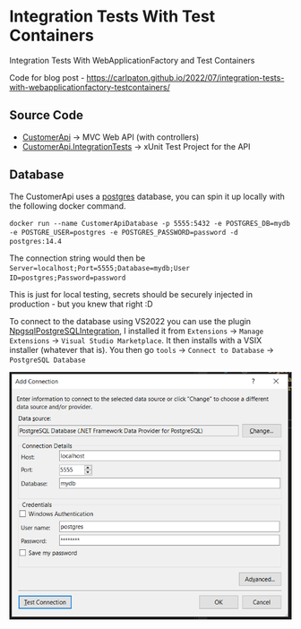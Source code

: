 # Integration Tests With Test Containers

Integration Tests With WebApplicationFactory and Test Containers

Code for blog post - https://carlpaton.github.io/2022/07/integration-tests-with-webapplicationfactory-testcontainers/

## Source Code

* [CustomerApi](https://github.com/carlpaton/IntegrationTestsWithTestContainers/tree/main/src/CustomerApi)                  -> MVC Web API (with controllers)
* [CustomerApi.IntegrationTests](https://github.com/carlpaton/IntegrationTestsWithTestContainers/tree/main/src/CustomerApi.IntegrationTests) -> xUnit Test Project for the API

## Database

The CustomerApi uses a [postgres](https://hub.docker.com/_/postgres/) database, you can spin it up locally with the following docker command.

```
docker run --name CustomerApiDatabase -p 5555:5432 -e POSTGRES_DB=mydb -e POSTGRE_USER=postgres -e POSTGRES_PASSWORD=password -d postgres:14.4
```

The connection string would then be `Server=localhost;Port=5555;Database=mydb;User ID=postgres;Password=password`

This is just for local testing, secrets should be securely injected in production - but you knew that right :D

To connect to the database using VS2022 you can use the plugin [NpgsqlPostgreSQLIntegration](https://marketplace.visualstudio.com/items?itemName=RojanskyS.NpgsqlPostgreSQLIntegration), I installed it from `Extensions` -> `Manage Extensions` -> `Visual Studio Marketplace`. It then installs with a VSIX installer (whatever that is). You then go `tools` -> `Connect to Database` -> `PostgreSQL Database`

![pgsqlconnection.png](./docs/diagrams/pgsqlconnection.png)